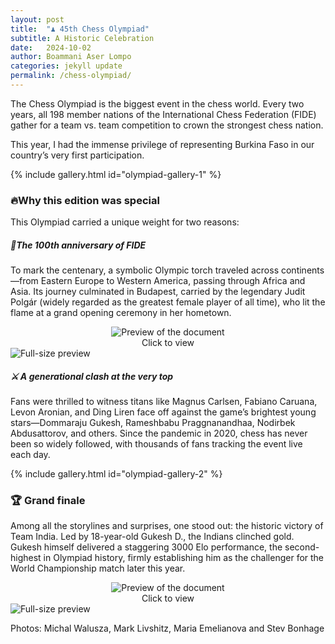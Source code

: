 ```yaml
---
layout: post
title:  "♟️ 45th Chess Olympiad"
subtitle: A Historic Celebration
date:   2024-10-02
author: Boammani Aser Lompo
categories: jekyll update
permalink: /chess-olympiad/
---
```

The Chess Olympiad is the biggest event in the chess world. Every two years, all 198 member nations of the International Chess Federation (FIDE) gather for a team vs. team competition to crown the strongest chess nation.

This year, I had the immense privilege of representing Burkina Faso in our country’s very first participation.


{% include gallery.html id="olympiad-gallery-1" %}

### 🔥Why this edition was special
This Olympiad carried a unique weight for two reasons:

##### 🎂The 100th anniversary of FIDE
To mark the centenary, a symbolic Olympic torch traveled across continents—from Eastern Europe to Western America, passing through Africa and Asia. Its journey culminated in Budapest, carried by the legendary Judit Polgár (widely regarded as the greatest female player of all time), who lit the flame at a grand opening ceremony in her hometown.

<div markdown="0" style="text-align:center;">
  <a href="#img-torch">
    <div class="preview-container" style="display:inline-block;">
      <img src="{{ site.baseurl }}/assets/Olympiads/torch.jpg"
           alt="Preview of the document"
           style="display:block; margin:0 auto; float:none; max-width:100%; height:auto;">
      <div class="hover-effect">Click to view</div>
    </div>
  </a>
</div>

<!-- Lightbox -->
<div id="img-torch" class="lightbox" markdown="0">
  <a href="#!" class="lightbox-close"></a>
  <img src="{{ site.baseurl }}/assets/Olympiads/torch.jpg" alt="Full-size preview">
</div>

##### ⚔️ A generational clash at the very top
Fans were thrilled to witness titans like Magnus Carlsen, Fabiano Caruana, Levon Aronian, and Ding Liren face off against the game’s brightest young stars—Dommaraju Gukesh, Rameshbabu Praggnanandhaa, Nodirbek Abdusattorov, and others. Since the pandemic in 2020, chess has never been so widely followed, with thousands of fans tracking the event live each day.

{% include gallery.html id="olympiad-gallery-2" %}

### 🏆 Grand finale
Among all the storylines and surprises, one stood out: the historic victory of Team India. Led by 18-year-old Gukesh D., the Indians clinched gold. Gukesh himself delivered a staggering 3000 Elo performance, the second-highest in Olympiad history, firmly establishing him as the challenger for the World Championship match later this year.

<div markdown="0" style="text-align:center;">
  <a href="#img-winners">
    <div class="preview-container" style="display:inline-block;">
      <img src="{{ site.baseurl }}/assets/Olympiads/winners.jpg"
           alt="Preview of the document"
           style="display:block; margin:0 auto; float:none; max-width:100%; height:auto;">
      <div class="hover-effect">Click to view</div>
    </div>
  </a>
</div>

<!-- Lightbox -->
<div id="img-winners" class="lightbox" markdown="0">
  <a href="#!" class="lightbox-close"></a>
  <img src="{{ site.baseurl }}/assets/Olympiads/winners.jpg" alt="Full-size preview">
</div>

Photos: Michal Walusza, Mark Livshitz, Maria Emelianova and Stev Bonhage
